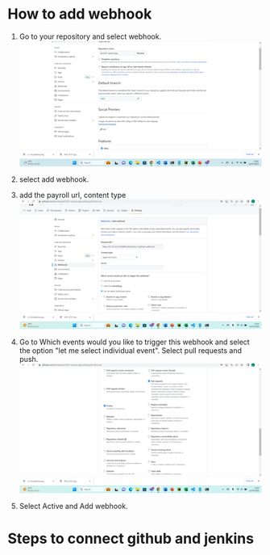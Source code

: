 # How to add webhook

1. Go to your repository and select webhook. 
![Alt text](<CICD.images/webhook selection.png>)

2. select add webhook.

3. add the payroll url, content type
![Alt text](CICD.images/webhook.png) 

4. Go to Which events would you like to trigger this webhook and select the option "let me select individual event". Select pull requests and push.
![Alt text](<CICD.images/webhook options.png>)  

5. Select Active and Add webhook. 

# Steps to connect github and jenkins